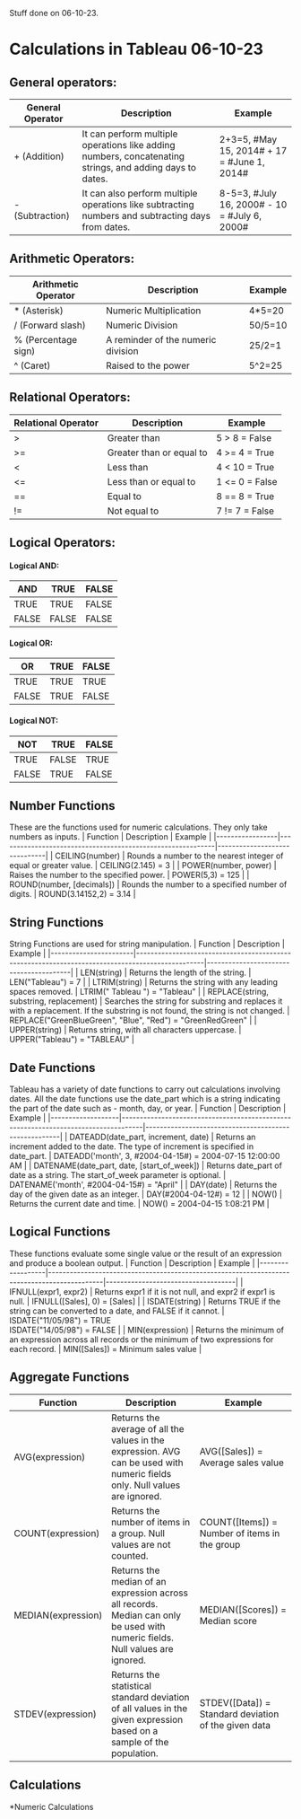 Stuff done on 06-10-23.
# Calculations in Tableau                                   06-10-23
  ## General operators:
  | General Operator | Description                                                      | Example                               |
|------------------|------------------------------------------------------------------|---------------------------------------|
| + (Addition)     | It can perform multiple operations like adding numbers, concatenating strings, and adding days to dates. | 2+3=5, #May 15, 2014# + 17 = #June 1, 2014# |
| - (Subtraction)  | It can also perform multiple operations like subtracting numbers and subtracting days from dates. | 8-5=3, #July 16, 2000# - 10 = #July 6, 2000# |

## Arithmetic Operators:
 | Arithmetic Operator | Description                                                      | Example                               |
 |------------------|------------------------------------------------------------------|---------------------------------------|
 | * (Asterisk) | Numeric Multiplication | 4*5=20 |
 | / (Forward slash) | Numeric Division	| 50/5=10 |
 | % (Percentage sign) | A reminder of the numeric division	| 25/2=1 |
 | ^ (Caret) | Raised to the power	| 5^2=25 |

 ##  Relational Operators:
 | Relational Operator | Description                  | Example    |
|---------------------|------------------------------|------------|
| >                   | Greater than                 | 5 > 8 = False |
| >=                  | Greater than or equal to     | 4 >= 4 = True |
| <                   | Less than                    | 4 < 10 = True |
| <=                  | Less than or equal to        | 1 <= 0 = False |
| ==                  | Equal to                     | 8 == 8 = True |
| !=                  | Not equal to                 | 7 != 7 = False |

## Logical Operators:
#### Logical AND:
  | AND   | TRUE | FALSE |
|-------|------|-------|
| TRUE  | TRUE | FALSE |
| FALSE | FALSE| FALSE |
#### Logical OR:
|  OR   | TRUE  | FALSE |
|-------|-------|-------|
| TRUE  | TRUE  | TRUE  |
| FALSE | TRUE  | FALSE |
#### Logical NOT:
| NOT   | TRUE  | FALSE |
|-------|-------|-------|
| TRUE  | FALSE | TRUE  |
| FALSE | TRUE  | FALSE |

## Number Functions
These are the functions used for numeric calculations. They only take numbers as inputs.
| Function       | Description                                                | Example                      |
|-----------------|------------------------------------------------------------|------------------------------|
| CEILING(number) | Rounds a number to the nearest integer of equal or greater value. | CEILING(2.145) = 3         |
| POWER(number, power) | Raises the number to the specified power.                 | POWER(5,3) = 125            |
| ROUND(number, [decimals]) | Rounds the number to a specified number of digits.      | ROUND(3.14152,2) = 3.14      |

## String Functions
String Functions are used for string manipulation.
| Function              | Description                                                                                     | Example                                |
|-----------------------|-------------------------------------------------------------------------------------------------|----------------------------------------|
| LEN(string)           | Returns the length of the string.                                                                | LEN("Tableau") = 7                    |
| LTRIM(string)         | Returns the string with any leading spaces removed.                                                | LTRIM(" Tableau ") = "Tableau"        |
| REPLACE(string, substring, replacement) | Searches the string for substring and replaces it with a replacement. If the substring is not found, the string is not changed. | REPLACE("GreenBlueGreen", "Blue", "Red") = "GreenRedGreen" |
| UPPER(string)         | Returns string, with all characters uppercase.                                                    | UPPER("Tableau") = "TABLEAU"          |

## Date Functions
Tableau has a variety of date functions to carry out calculations involving dates. All the date functions use the date_part which is a string indicating the part of the date such as - month, day, or year.
| Function          | Description                                                                        | Example                                              |
|-------------------|------------------------------------------------------------------------------------|------------------------------------------------------|
| DATEADD(date_part, increment, date) | Returns an increment added to the date. The type of increment is specified in date_part. | DATEADD('month', 3, #2004-04-15#) = 2004-07-15 12:00:00 AM |
| DATENAME(date_part, date, [start_of_week]) | Returns date_part of date as a string. The start_of_week parameter is optional.  | DATENAME('month', #2004-04-15#) = "April"            |
| DAY(date)         | Returns the day of the given date as an integer.                                      | DAY(#2004-04-12#) = 12                              |
| NOW()             | Returns the current date and time.                                                   | NOW() = 2004-04-15 1:08:21 PM                        |

## Logical Functions
These functions evaluate some single value or the result of an expression and produce a boolean output.
| Function         | Description                                                                                 | Example                            |
|------------------|---------------------------------------------------------------------------------------------|------------------------------------|
| IFNULL(expr1, expr2) | Returns expr1 if it is not null, and expr2 if expr1 is null.                              | IFNULL([Sales], 0) = [Sales]       |
| ISDATE(string)   | Returns TRUE if the string can be converted to a date, and FALSE if it cannot.               | ISDATE("11/05/98") = TRUE<br>ISDATE("14/05/98") = FALSE |
| MIN(expression)  | Returns the minimum of an expression across all records or the minimum of two expressions for each record. | MIN([Sales]) = Minimum sales value |

## Aggregate Functions
| Function         | Description                                                                                        | Example                                                |
|------------------|----------------------------------------------------------------------------------------------------|--------------------------------------------------------|
| AVG(expression)  | Returns the average of all the values in the expression. AVG can be used with numeric fields only. Null values are ignored. | AVG([Sales]) = Average sales value                      |
| COUNT(expression) | Returns the number of items in a group. Null values are not counted.                                 | COUNT([Items]) = Number of items in the group          |
| MEDIAN(expression) | Returns the median of an expression across all records. Median can only be used with numeric fields. Null values are ignored. | MEDIAN([Scores]) = Median score                         |
| STDEV(expression) | Returns the statistical standard deviation of all values in the given expression based on a sample of the population. | STDEV([Data]) = Standard deviation of the given data    |

## Calculations
*Numeric Calculations
